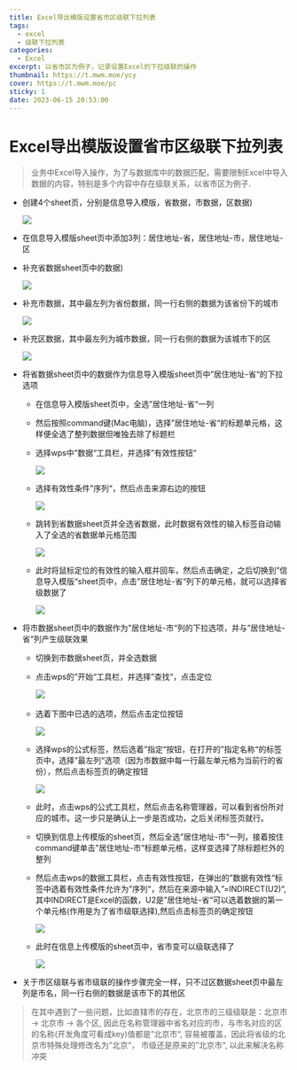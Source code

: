 ```yaml
---
title: Excel导出模版设置省市区级联下拉列表
tags:
  - excel
  - 级联下拉列表
categories:
  - Excel
excerpt: 以省市区为例子，记录设置Excel的下拉级联的操作
thumbnail: https://t.mwm.moe/ycy
cover: https://t.mwm.moe/pc
sticky: 1
date: 2023-06-15 20:53:00
---
```


# Excel导出模版设置省市区级联下拉列表

>  业务中Excel导入操作，为了与数据库中的数据匹配，需要限制Excel中导入数据的内容，特别是多个内容中存在级联关系，以省市区为例子.



- 创建4个sheet页，分别是信息导入模版，省数据，市数据，区数据)
  
  ![](https://raw.githubusercontent.com/StudyRecording/waste-code-image/main/img/20230615210156.png)

- 在信息导入模版sheet页中添加3列：居住地址-省，居住地址-市，居住地址-区

- 补充省数据sheet页中的数据)
  
  ![](https://raw.githubusercontent.com/StudyRecording/waste-code-image/main/img/20230615210818.png)

- 补充市数据，其中最左列为省份数据，同一行右侧的数据为该省份下的城市
  
  ![](https://raw.githubusercontent.com/StudyRecording/waste-code-image/main/img/20230615211133.png)

- 补充区数据，其中最左列为城市数据，同一行右侧的数据为该城市下的区
  
  ![](https://raw.githubusercontent.com/StudyRecording/waste-code-image/main/img/20230615211451.png)

- 将省数据sheet页中的数据作为信息导入模版sheet页中”居住地址-省“的下拉选项
  
  - 在信息导入模版sheet页中，全选”居住地址-省“一列
  
  - 然后按照command键(Mac电脑)，选择”居住地址-省“的标题单元格，这样便全选了整列数据但唯独去除了标题栏
  
  - 选择wps中”数据“工具栏，并选择”有效性按钮“
    
    ![](https://raw.githubusercontent.com/StudyRecording/waste-code-image/main/img/20230615212128.png)
  
  - 选择有效性条件”序列“，然后点击来源右边的按钮
    
    ![](https://raw.githubusercontent.com/StudyRecording/waste-code-image/main/img/20230615212401.png)
  
  - 跳转到省数据sheet页并全选省数据，此时数据有效性的输入标签自动输入了全选的省数据单元格范围
    
    ![](https://raw.githubusercontent.com/StudyRecording/waste-code-image/main/img/20230615212719.png)
  
  - 此时将鼠标定位的有效性的输入框并回车，然后点击确定，之后切换到”信息导入模版“sheet页中，点击”居住地址-省“列下的单元格，就可以选择省级数据了
    
    ![](https://raw.githubusercontent.com/StudyRecording/waste-code-image/main/img/20230615213127.png)

- 将市数据sheet页中的数据作为”居住地址-市“列的下拉选项，并与”居住地址-省“列产生级联效果
  
  - 切换到市数据sheet页，并全选数据
  
  - 点击wps的”开始“工具栏，并选择”查找“，点击定位
    
    ![](https://raw.githubusercontent.com/StudyRecording/waste-code-image/main/img/20230615213602.png)    
  
  - 选着下图中已选的选项，然后点击定位按钮
    
    ![](https://raw.githubusercontent.com/StudyRecording/waste-code-image/main/img/20230615213839.png)
  
  - 选择wps的公式标签，然后选着”指定“按钮，在打开的”指定名称“的标签页中，选择”最左列“选项（因为市数据中每一行最左单元格为当前行的省份），然后点击标签页的确定按钮
    
    ![](https://raw.githubusercontent.com/StudyRecording/waste-code-image/main/img/20230615214351.png)
  
  - 此时，点击wps的公式工具栏，然后点击名称管理器，可以看到省份所对应的城市。这一步只是确认上一步是否成功，之后关闭标签页就行。
  
  - 切换到信息上传模版的sheet页，然后全选”居住地址-市“一列，接着按住command键单击”居住地址-市“标题单元格，这样变选择了除标题栏外的整列
  
  - 然后点击wps的数据工具栏，点击有效性按钮，在弹出的”数据有效性“标签中选着有效性条件允许为”序列“，然后在来源中输入”=INDIRECT(U2)“, 其中INDIRECT是Excel的函数，U2是”居住地址-省“可以选着数据的第一个单元格(作用是为了省市级联选择),然后点击标签页的确定按钮
    
    ![](https://raw.githubusercontent.com/StudyRecording/waste-code-image/main/img/20230615215010.png)
  
  - 此时在信息上传模版的sheet页中，省市变可以级联选择了
    
    ![](https://raw.githubusercontent.com/StudyRecording/waste-code-image/main/img/20230615215518.png)

- 关于市区级联与省市级联的操作步骤完全一样，只不过区数据sheet页中最左列是市名，同一行右侧的数据是该市下的其他区





> 在其中遇到了一些问题，比如直辖市的存在，北京市的三级级联是：北京市 -> 北京市 -> 各个区, 因此在名称管理器中省名对应的市，与市名对应的区的名称(开发角度可看成key)值都是”北京市“, 容易被覆盖，因此将省级的北京市特殊处理修改名为”北京“， 市级还是原来的”北京市“, 以此来解决名称冲突
